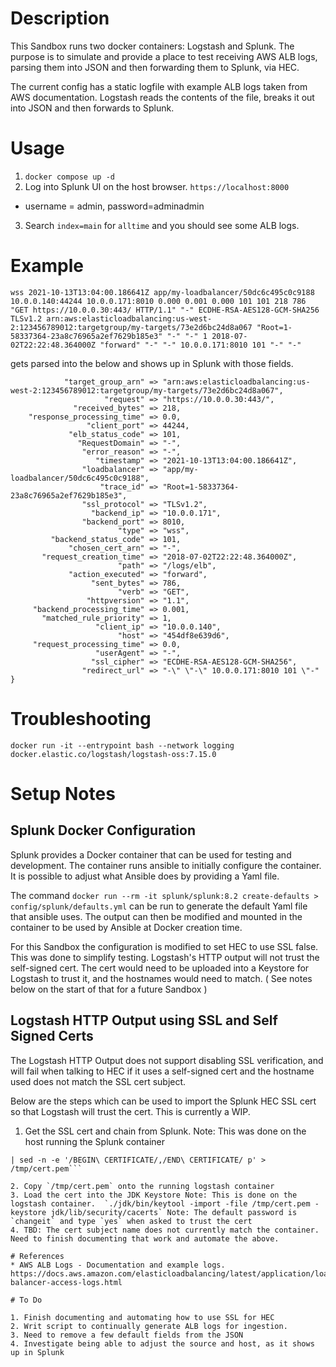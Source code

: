 
# Description

This Sandbox runs two docker containers: Logstash and Splunk. The purpose is to simulate
and provide a place to test receiving AWS ALB logs, parsing them into JSON and then
forwarding them to Splunk, via HEC.

The current config has a static logfile with example ALB logs taken from AWS documentation. Logstash
reads the contents of the file, breaks it out into JSON and then forwards to Splunk.


# Usage

1. `docker compose up -d`
2. Log into Splunk UI on the host browser. `https://localhost:8000` 
* username = admin, password=adminadmin
3. Search `index=main` for `alltime` and you should see some ALB logs.

# Example

`wss 2021-10-13T13:04:00.186641Z app/my-loadbalancer/50dc6c495c0c9188 10.0.0.140:44244 10.0.0.171:8010 0.000 0.001 0.000 101 101 218 786 "GET https://10.0.0.30:443/ HTTP/1.1" "-" ECDHE-RSA-AES128-GCM-SHA256 TLSv1.2 arn:aws:elasticloadbalancing:us-west-2:123456789012:targetgroup/my-targets/73e2d6bc24d8a067 "Root=1-58337364-23a8c76965a2ef7629b185e3" "-" "-" 1 2018-07-02T22:22:48.364000Z "forward" "-" "-" 10.0.0.171:8010 101 "-" "-"` 

gets parsed into the below and shows up in Splunk with those fields.

```{
            "target_group_arn" => "arn:aws:elasticloadbalancing:us-west-2:123456789012:targetgroup/my-targets/73e2d6bc24d8a067",
                     "request" => "https://10.0.0.30:443/",
              "received_bytes" => 218,
    "response_processing_time" => 0.0,
                 "client_port" => 44244,
             "elb_status_code" => 101,
               "RequestDomain" => "-",
                "error_reason" => "-",
                   "timestamp" => "2021-10-13T13:04:00.186641Z",
                "loadbalancer" => "app/my-loadbalancer/50dc6c495c0c9188",
                    "trace_id" => "Root=1-58337364-23a8c76965a2ef7629b185e3",
                "ssl_protocol" => "TLSv1.2",
                  "backend_ip" => "10.0.0.171",
                "backend_port" => 8010,
                        "type" => "wss",
         "backend_status_code" => 101,
             "chosen_cert_arn" => "-",
       "request_creation_time" => "2018-07-02T22:22:48.364000Z",
                        "path" => "/logs/elb",
             "action_executed" => "forward",
                  "sent_bytes" => 786,
                        "verb" => "GET",
                 "httpversion" => "1.1",
     "backend_processing_time" => 0.001,
       "matched_rule_priority" => 1,
                   "client_ip" => "10.0.0.140",
                        "host" => "454df8e639d6",
     "request_processing_time" => 0.0,
                   "userAgent" => "-",
                  "ssl_cipher" => "ECDHE-RSA-AES128-GCM-SHA256",
                "redirect_url" => "-\" \"-\" 10.0.0.171:8010 101 \"-"
}
```


# Troubleshooting

`docker run -it --entrypoint bash --network logging docker.elastic.co/logstash/logstash-oss:7.15.0`

# Setup Notes

## Splunk Docker Configuration

Splunk provides a Docker container that can be used for testing and development. The container
runs ansible to initially configure the container. It is possible to adjust what Ansible
does by providing a Yaml file.

The command `docker run --rm -it splunk/splunk:8.2 create-defaults > config/splunk/defaults.yml`
can be run to generate the default Yaml file that ansible uses. The output can then be modified
and mounted in the container to be used by Ansible at Docker creation time.

For this Sandbox the configuration is modified to set HEC to use SSL false. This was done
to simplify testing. Logstash's HTTP output will not trust the self-signed cert. The
cert would need to be uploaded into a Keystore for Logstash to trust it, and the hostnames
would need to match. ( See notes below on the start of that for a future Sandbox )


## Logstash HTTP Output using SSL and Self Signed Certs

The Logstash HTTP Output does not support disabling SSL verification, and will fail when
talking to HEC if it uses a self-signed cert and the hostname used does not match the
SSL cert subject.

Below are the steps which can be used to import the Splunk HEC SSL cert so that Logstash
will trust the cert. This is currently a WIP.

1. Get the SSL cert and chain from Splunk. Note: This was done on the host running the Splunk container

```echo "" | openssl s_client -showcerts -connect localhost:8088 -prexit 2>/dev/null \
| sed -n -e '/BEGIN\ CERTIFICATE/,/END\ CERTIFICATE/ p' > /tmp/cert.pem```

2. Copy `/tmp/cert.pem` onto the running logstash container
3. Load the cert into the JDK Keystore Note: This is done on the logstash container.  `./jdk/bin/keytool -import -file /tmp/cert.pem -keystore jdk/lib/security/cacerts` Note: The default password is `changeit` and type `yes` when asked to trust the cert
4. TBD: The cert subject name does not currently match the container. Need to finish documenting that work and automate the above.

# References
* AWS ALB Logs - Documentation and example logs. https://docs.aws.amazon.com/elasticloadbalancing/latest/application/load-balancer-access-logs.html

# To Do

1. Finish documenting and automating how to use SSL for HEC
2. Writ script to continually generate ALB logs for ingestion.
3. Need to remove a few default fields from the JSON
4. Investigate being able to adjust the source and host, as it shows up in Splunk
